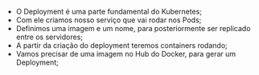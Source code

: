 * O Deployment é uma parte fundamental do Kubernetes;
* Com ele criamos nosso serviço que vai rodar nos Pods;
* Definimos uma imagem e um nome, para posteriormente ser replicado entre os servidores;
* A partir da criação do deployment teremos containers rodando;
* Vamos precisar de uma imagem no Hub do Docker, para gerar um Deployment;